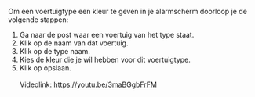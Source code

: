 Om een voertuigtype een kleur te geven in je alarmscherm doorloop je de volgende stappen:<br/>

1. Ga naar de post waar een voertuig van het type staat.
2. Klik op de naam van dat voertuig.
3. Klik op de type naam.
4. Kies de kleur die je wil hebben voor dit voertuigtype.
5. Klik op opslaan.
<br/><br/>
Videolink: https://youtu.be/3maBGgbFrFM 
